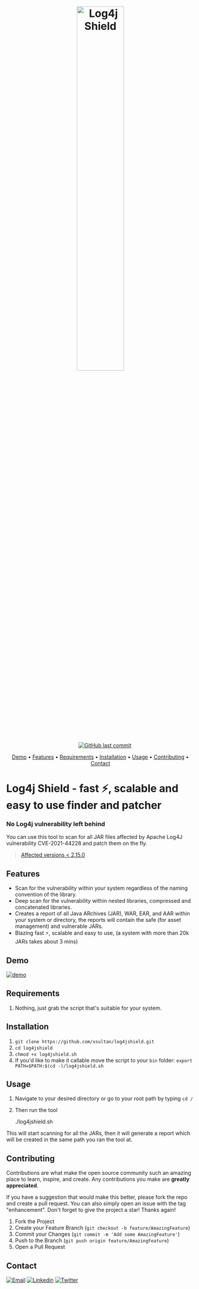 <h1 align="center">
	<img src="https://i.ibb.co/0hLdyRV/logo.png" alt="Log4j Shield" width="50%"></a>
  <br>
</h1>

<p align="center">
	<a href="https://github.com/xsultan/log4jshield"><img src="https://img.shields.io/badge/release-v1-brightgreen?style=flat" alt=""></a> <a href="https://github.com/xsultan/log4jshield/stargazers"><img src="https://img.shields.io/github/stars/xsultan/log4jshield.svg?style=flat" alt=""></a> <a href="https://github.com/xsultan/log4jshield/network/members"><img src="https://img.shields.io/github/forks/xsultan/log4jshield?style=flat" alt=""></a> <a href="https://github.com/xsultan/log4jshield/issues"><img src="https://img.shields.io/github/issues/xsultan/log4jshield.svg?style=flat" alt=""></a> <a href="https://github.com/xsultan/log4jshield/"><img src="https://img.shields.io/github/repo-size/xsultan/log4jshield.svg?style=flat" alt=""></a> <a href="https://github.com/xsultan/log4jshield/blob/master/LICENSE"><img src="https://img.shields.io/github/license/adilsoybali/Log4j-RCE-Scanner.svg?style=flat" alt=""></a> <a href="https://github.com/xsultan/log4jshield/commits/main"><img src="https://img.shields.io/github/last-commit/xsultan/log4jshield" alt="GitHub last commit"></a></p>

<p align="center">
	<a href="https://github.com/xsultan/log4jshield#Demo">Demo</a> •
<a href="https://github.com/xsultan/log4jshield#Features">Features</a> • <a href="https://github.com/xsultan/log4jshield#Requirements">Requirements</a> • <a href="https://github.com/xsultan/log4jshield#Installation">Installation</a> • <a href="https://github.com/xsultan/log4jshield#Usage">Usage</a> • <a href="https://github.com/xsultan/log4jshield#Contributing">Contributing</a> •
<a href="https://github.com/xsultan/log4jshield#Contact">Contact</a></p>


# Log4j Shield - fast ⚡, scalable and easy to use finder and patcher

### No Log4j vulnerability left behind

You can use this tool to scan for all JAR files affected by Apache Log4J vulnerability CVE-2021-44228 and patch them on the fly.

> [Affected versions < 2.15.0](https://logging.apache.org/log4j/2.x/security.html)

## Features

- Scan for the vulnerability within your system regardless of the naming convention of the library.
- Deep scan for the vulnerability within nested libraries, compressed and concatenated libraries.
- Creates a report of all Java ARchives (JAR), WAR, EAR, and AAR within your system or directory, the reports will contain the safe (for asset management) and vulnerable JARs.
- Blazing fast ⚡, scalable and easy to use, (a system with more than 20k JARs takes about 3 mins)

## Demo

[![demo](https://asciinema.org/a/458122.svg)](https://asciinema.org/a/458122)

## Requirements

1. Nothing, just grab the script that's suitable for your system.

## Installation

1.  `git clone https://github.com/xsultan/log4jshield.git`
2.  `cd log4jshield`
3.  `chmod +x log4jshield.sh`
4.  If you'd like to make it callable move the script to your `bin` folder:
    `export PATH=$PATH:$(cd -)/log4jshield.sh`

## Usage

1. Navigate to your desired directory or go to your root path by typing `cd /`
2. Then run the tool

   ./log4jshield.sh

This will start scanning for all the JARs, then it will generate a report which will be created in the same path you ran the tool at.

## Contributing

Contributions are what make the open source community such an amazing place to learn, inspire, and create. Any contributions you make are **greatly appreciated**.

If you have a suggestion that would make this better, please fork the repo and create a pull request. You can also simply open an issue with the tag "enhancement". Don't forget to give the project a star! Thanks again!

1.  Fork the Project
2.  Create your Feature Branch (`git checkout -b feature/AmazingFeature`)
3.  Commit your Changes (`git commit -m 'Add some AmazingFeature'`)
4.  Push to the Branch (`git push origin feature/AmazingFeature`)
5.  Open a Pull Request

## Contact

[![Email](https://img.shields.io/static/v1?style=for-the-badge&message=Email&color=EA4335&logo=Gmail&logoColor=FFFFFF&label=)](mailto:sultansaw@gmail.com) [![Linkedin](https://img.shields.io/badge/LinkedIn-0077B5?style=for-the-badge&logo=linkedin&logoColor=white)](https://linkedin.com/in/xsultan) [![Twitter](https://img.shields.io/badge/Twitter-1DA1F2?style=for-the-badge&logo=twitter&logoColor=white)](https://twitter.com/xsultan)
